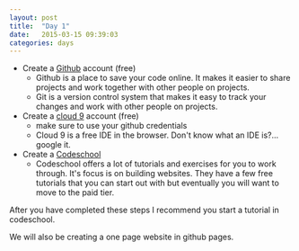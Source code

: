 ```yaml
---
layout: post
title:  "Day 1"
date:   2015-03-15 09:39:03
categories: days
---
```

* Create a [Github][github] account (free)
     * Github is a place to save your code online. It makes it easier to share projects and work together with other people on projects.
     * Git is a version control system that makes it easy to track your changes and work with other people on projects.
* Create a [cloud 9][c9] account (free)
    * make sure to use your github credentials
    * Cloud 9 is a free IDE in the browser. Don't know what an IDE is?... google it.
* Create a [Codeschool][codeschool]
    * Codeschool offers a lot of tutorials and exercises for you to work through. It's focus is on building websites. They have a few free tutorials that you can start out with but eventually you will want to move to the paid tier.

After you have completed these steps I recommend you start a tutorial in codeschool. 

We will also be creating a one page website in github pages.

[github]:   https://github.com
[codeschool]:   https://codeschool.com
[c9]:  https://c9.io